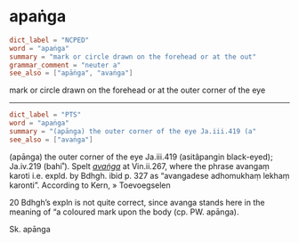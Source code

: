 # apaṅga

``` toml
dict_label = "NCPED"
word = "apaṅga"
summary = "mark or circle drawn on the forehead or at the out"
grammar_comment = "neuter a"
see_also = ["apāṅga", "avaṅga"]
```

mark or circle drawn on the forehead or at the outer corner of the eye

--------------------

``` toml
dict_label = "PTS"
word = "apaṅga"
summary = "(apānga) the outer corner of the eye Ja.iii.419 (a"
see_also = ["avaṅga"]
```

(apānga) the outer corner of the eye Ja.iii.419 (asitâpangin black\-eyed); Ja.iv.219 (bahi˚). Spelt *[avaṅga](avaṅga.md)* at Vin.ii.267, where the phrase avangaṃ karoti i.e. expld. by Bdhgh. ibid p. 327 as “avangadese adhomukhaṃ lekhaṃ karonti”. According to Kern,
» Toevoegselen

 20 Bdhgh’s expln is not quite correct, since avanga stands here in the meaning of “a coloured mark upon the body (cp. PW. apānga).

Sk. apānga

